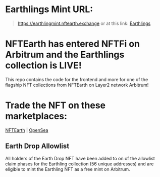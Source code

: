 # Earthlings Mint URL:

> https://earthlingmint.nftearth.exchange or at this link: [Earthlings](https://earthlingmint.nftearth.exchange)

# NFTEarth has entered NFTFi on Arbitrum and the Earthlings collection is LIVE!

This repo contains the code for the frontend and more for one of the flagship NFT collections from NFTEarth on Layer2 network Arbitrum! 

# Trade the NFT on these marketplaces: 

[NFTEarth](https://nftearth.exchange/collection/arbitrum/0x8778b7fd7e2480c6f9ad1075bd848b7ce1b9d90c) | [OpenSea](https://opensea.io/collection/earthlings-nftearth)

## Earth Drop Allowlist

All holders of the Earth Drop NFT have been added to on of the allowlist claim phases for the Earthling collection (56 unique addresses) and are eligible to mint the Earthling NFT as a free mint on Arbitrum.
